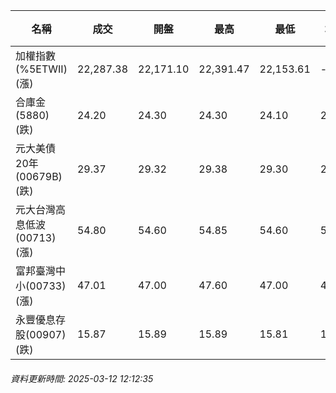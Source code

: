 | 名稱 | 成交 | 開盤 | 最高 | 最低 | 均價 | 成交金額(億) | 昨收 | 漲跌幅 | 漲跌 | 總量 | 昨量 | 振幅 |
| -------- | -------- | -------- | -------- |-------- | -------- | -------- |-------- |-------- |-------- | -------- | -------- |-------- |
|加權指數(%5ETWII) (漲)|22,287.38|22,171.10|22,391.47|22,153.61|-|2,446.48|22,071.09|0.98%|216.29|5,008,758|0|1.08%|
|合庫金(5880) (跌)|24.20|24.30|24.30|24.10|24.18|1.41|24.30|0.41%|0.10|5,834|16,188|0.82%|
|元大美債20年(00679B) (跌)|29.37|29.32|29.38|29.30|29.35|10.33|29.71|1.14%|0.34|35,171|74,244|0.27%|
|元大台灣高息低波(00713) (漲)|54.80|54.60|54.85|54.60|54.74|2.77|54.50|0.55%|0.30|5,059|28,639|0.46%|
|富邦臺灣中小(00733) (漲)|47.01|47.00|47.60|47.00|47.36|1.05|46.64|0.79%|0.37|2,208|3,284|1.29%|
|永豐優息存股(00907) (跌)|15.87|15.89|15.89|15.81|15.84|0.248|15.89|0.13%|0.02|1,568|3,044|0.50%|
###### 資料更新時間: 2025-03-12 12:12:35